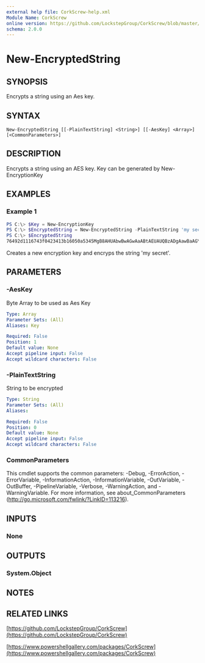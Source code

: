 ```yaml
---
external help file: CorkScrew-help.xml
Module Name: CorkScrew
online version: https://github.com/LockstepGroup/CorkScrew/blob/master/docs/New-EncryptedString.md
schema: 2.0.0
---
```


# New-EncryptedString

## SYNOPSIS
Encrypts a string using an Aes key.

## SYNTAX

```
New-EncryptedString [[-PlainTextString] <String>] [[-AesKey] <Array>] [<CommonParameters>]
```

## DESCRIPTION
Encrypts a string using an AES key. Key can be generated by New-EncryptionKey

## EXAMPLES

### Example 1
```powershell
PS C:\> $Key = New-EncryptionKey
PS C:\> $EncryptedString = New-EncryptedString -PlainTextString 'my secret' -AesKey $Key
PS C:\> $EncryptedString
76492d1116743f0423413b16050a5345MgB8AHUAbwBwAGwAaABtAEUAUQBzADgAawBaAGYAOABZAFkASQArADIAbgBXAGcAPQA9AHwANAA0ADIAYgA2ADYAYgBjADMAYwBkADcAZgA3ADMAZgA5ADEAYwAyADAAZAA3ADUAOABlADQAZQA4ADUANAAwAGQAMwA0ADYAYgAwADYAZgBmADYANQBmADYAOAAwADcAMQBiADAAYgAwAGYAOQA2ADMANwA0ADAANgBhAGQAZgA=
```

Creates a new encryption key and encryps the string 'my secret'.

## PARAMETERS

### -AesKey
Byte Array to be used as Aes Key

```yaml
Type: Array
Parameter Sets: (All)
Aliases: Key

Required: False
Position: 1
Default value: None
Accept pipeline input: False
Accept wildcard characters: False
```

### -PlainTextString
String to be encrypted

```yaml
Type: String
Parameter Sets: (All)
Aliases:

Required: False
Position: 0
Default value: None
Accept pipeline input: False
Accept wildcard characters: False
```

### CommonParameters
This cmdlet supports the common parameters: -Debug, -ErrorAction, -ErrorVariable, -InformationAction, -InformationVariable, -OutVariable, -OutBuffer, -PipelineVariable, -Verbose, -WarningAction, and -WarningVariable.
For more information, see about_CommonParameters (http://go.microsoft.com/fwlink/?LinkID=113216).

## INPUTS

### None
## OUTPUTS

### System.Object
## NOTES

## RELATED LINKS

[https://github.com/LockstepGroup/CorkScrew](https://github.com/LockstepGroup/CorkScrew)

[https://www.powershellgallery.com/packages/CorkScrew](https://www.powershellgallery.com/packages/CorkScrew)